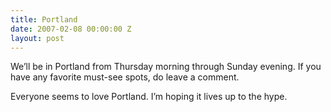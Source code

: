 ```yaml
---
title: Portland
date: 2007-02-08 00:00:00 Z
layout: post
---
```


We’ll be in Portland from Thursday morning through Sunday evening. If you have any favorite must-see spots, do leave a comment.

Everyone seems to love Portland. I’m hoping it lives up to the hype.
